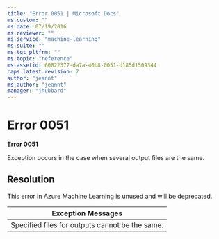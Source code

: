 ```yaml
---
title: "Error 0051 | Microsoft Docs"
ms.custom: ""
ms.date: 07/19/2016
ms.reviewer: ""
ms.service: "machine-learning"
ms.suite: ""
ms.tgt_pltfrm: ""
ms.topic: "reference"
ms.assetid: 60822377-da7a-40b8-0051-d185d1509344
caps.latest.revision: 7
author: "jeannt"
ms.author: "jeannt"
manager: "jhubbard"
---
```

# Error 0051
**Error 0051**  
  
 Exception occurs in the case when several output files are the same.  
  
## Resolution  
 This error in Azure Machine Learning is unused and will be deprecated.  
  
|Exception Messages|  
|------------------------|  
|Specified files for outputs cannot be the same.|